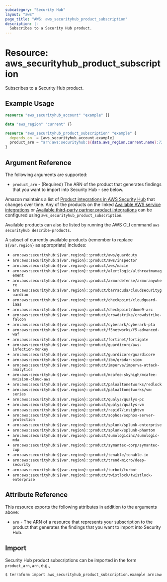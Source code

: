 ```yaml
---
subcategory: "Security Hub"
layout: "aws"
page_title: "AWS: aws_securityhub_product_subscription"
description: |-
  Subscribes to a Security Hub product.
---
```


# Resource: aws_securityhub_product_subscription

Subscribes to a Security Hub product.

## Example Usage

```terraform
resource "aws_securityhub_account" "example" {}

data "aws_region" "current" {}

resource "aws_securityhub_product_subscription" "example" {
  depends_on  = [aws_securityhub_account.example]
  product_arn = "arn:aws:securityhub:${data.aws_region.current.name}:733251395267:product/alertlogic/althreatmanagement"
}
```

## Argument Reference

The following arguments are supported:

* `product_arn` - (Required) The ARN of the product that generates findings that you want to import into Security Hub - see below.

Amazon maintains a list of [Product integrations in AWS Security Hub](https://docs.aws.amazon.com/securityhub/latest/userguide/securityhub-findings-providers.html) that changes over time. Any of the products on the linked [Available AWS service integrations](https://docs.aws.amazon.com/securityhub/latest/userguide/securityhub-internal-providers.html) or [Available third-party partner product integrations](https://docs.aws.amazon.com/securityhub/latest/userguide/securityhub-partner-providers.html) can be configured using `aws_securityhub_product_subscription`.

Available products can also be listed by running the AWS CLI command `aws securityhub describe-products`.

A subset of currently available products (remember to replace `${var.region}` as appropriate) includes:

* `arn:aws:securityhub:${var.region}::product/aws/guardduty`
* `arn:aws:securityhub:${var.region}::product/aws/inspector`
* `arn:aws:securityhub:${var.region}::product/aws/macie`
* `arn:aws:securityhub:${var.region}::product/alertlogic/althreatmanagement`
* `arn:aws:securityhub:${var.region}::product/armordefense/armoranywhere`
* `arn:aws:securityhub:${var.region}::product/barracuda/cloudsecurityguardian`
* `arn:aws:securityhub:${var.region}::product/checkpoint/cloudguard-iaas`
* `arn:aws:securityhub:${var.region}::product/checkpoint/dome9-arc`
* `arn:aws:securityhub:${var.region}::product/crowdstrike/crowdstrike-falcon`
* `arn:aws:securityhub:${var.region}::product/cyberark/cyberark-pta`
* `arn:aws:securityhub:${var.region}::product/f5networks/f5-advanced-waf`
* `arn:aws:securityhub:${var.region}::product/fortinet/fortigate`
* `arn:aws:securityhub:${var.region}::product/guardicore/aws-infection-monkey`
* `arn:aws:securityhub:${var.region}::product/guardicore/guardicore`
* `arn:aws:securityhub:${var.region}::product/ibm/qradar-siem`
* `arn:aws:securityhub:${var.region}::product/imperva/imperva-attack-analytics`
* `arn:aws:securityhub:${var.region}::product/mcafee-skyhigh/mcafee-mvision-cloud-aws`
* `arn:aws:securityhub:${var.region}::product/paloaltonetworks/redlock`
* `arn:aws:securityhub:${var.region}::product/paloaltonetworks/vm-series`
* `arn:aws:securityhub:${var.region}::product/qualys/qualys-pc`
* `arn:aws:securityhub:${var.region}::product/qualys/qualys-vm`
* `arn:aws:securityhub:${var.region}::product/rapid7/insightvm`
* `arn:aws:securityhub:${var.region}::product/sophos/sophos-server-protection`
* `arn:aws:securityhub:${var.region}::product/splunk/splunk-enterprise`
* `arn:aws:securityhub:${var.region}::product/splunk/splunk-phantom`
* `arn:aws:securityhub:${var.region}::product/sumologicinc/sumologic-mda`
* `arn:aws:securityhub:${var.region}::product/symantec-corp/symantec-cwp`
* `arn:aws:securityhub:${var.region}::product/tenable/tenable-io`
* `arn:aws:securityhub:${var.region}::product/trend-micro/deep-security`
* `arn:aws:securityhub:${var.region}::product/turbot/turbot`
* `arn:aws:securityhub:${var.region}::product/twistlock/twistlock-enterprise`

## Attribute Reference

This resource exports the following attributes in addition to the arguments above:

* `arn` - The ARN of a resource that represents your subscription to the product that generates the findings that you want to import into Security Hub.

## Import

Security Hub product subscriptions can be imported in the form `product_arn,arn`, e.g.,

```sh
$ terraform import aws_securityhub_product_subscription.example arn:aws:securityhub:eu-west-1:733251395267:product/alertlogic/althreatmanagement,arn:aws:securityhub:eu-west-1:123456789012:product-subscription/alertlogic/althreatmanagement
```
